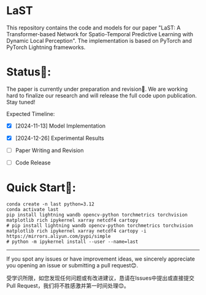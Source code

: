 # LaST
This repository contains the code and models for our paper "LaST: A Transformer-based Network for Spatio-Temporal Predictive Learning with Dynamic Local Perception". The implementation is based on PyTorch and PyTorch Lightning frameworks.

# Status🔬:
The paper is currently under preparation and revision🥺. We are working hard to finalize our research and will release the full code upon publication. Stay tuned!

Expected Timeline:
- [x] [2024-11-13] Model Implementation
- [x] [2024-12-26] Experimental Results
- [ ] Paper Writing and Revision
- [ ] Code Release


# Quick Start🎇:
```shell
conda create -n last python=3.12
conda activate last
pip install lightning wandb opencv-python torchmetrics torchvision matplotlib rich ipykernel xarray netcdf4 cartopy
# pip install lightning wandb opencv-python torchmetrics torchvision matplotlib rich ipykernel xarray netcdf4 cartopy -i https://mirrors.aliyun.com/pypi/simple
# python -m ipykernel install --user --name=last
```


---

If you spot any issues or have improvement ideas, we sincerely appreciate you opening an issue or submitting a pull request😊. 

受学识所限，如您发现任何问题或有改进建议，恳请在Issues中提出或直接提交Pull Request，我们将不胜感激并第一时间处理😊。



